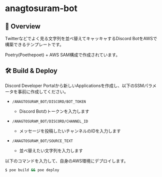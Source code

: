 # anagtosuram-bot

## 🌟 Overview

Twitterなどでよく見る文字列を並べ替えてキャッキャするDiscord BotをAWSで構築できるテンプレートです。

Poetry(Poethepoet) + AWS SAM構成で作成されています。

## 🛠️ Build & Deploy

Discord Developer Portalから新しいApplicationsを作成し、以下のSSMパラメータを事前に作成してください。

- `/ANAGTOSURAM_BOT/DISCORD/BOT_TOKEN`

  - Discord Botのトークンを入力します

- `/ANAGTOSURAM_BOT/DISCORD/CHANNEL_ID`

  - メッセージを投稿したいチャンネルのIDを入力します

- `/ANAGTOSURAM_BOT/SOURCE_TEXT`

  - 並べ替えたい文字列を入力します

以下のコマンドを入力して、自身のAWS環境にデプロイします。

```bash
$ poe build && poe deploy
```
